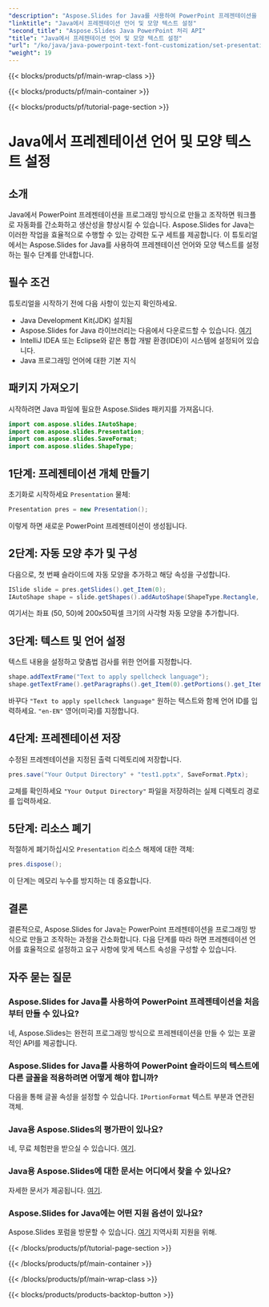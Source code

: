```yaml
---
"description": "Aspose.Slides for Java를 사용하여 PowerPoint 프레젠테이션을 자동화하는 방법을 알아보세요. 프로그래밍 방식으로 슬라이드를 쉽게 만들고, 수정하고, 개선할 수 있습니다."
"linktitle": "Java에서 프레젠테이션 언어 및 모양 텍스트 설정"
"second_title": "Aspose.Slides Java PowerPoint 처리 API"
"title": "Java에서 프레젠테이션 언어 및 모양 텍스트 설정"
"url": "/ko/java/java-powerpoint-text-font-customization/set-presentation-language-shape-text-java/"
"weight": 19
---
```


{{< blocks/products/pf/main-wrap-class >}}

{{< blocks/products/pf/main-container >}}

{{< blocks/products/pf/tutorial-page-section >}}

# Java에서 프레젠테이션 언어 및 모양 텍스트 설정

## 소개
Java에서 PowerPoint 프레젠테이션을 프로그래밍 방식으로 만들고 조작하면 워크플로 자동화를 간소화하고 생산성을 향상시킬 수 있습니다. Aspose.Slides for Java는 이러한 작업을 효율적으로 수행할 수 있는 강력한 도구 세트를 제공합니다. 이 튜토리얼에서는 Aspose.Slides for Java를 사용하여 프레젠테이션 언어와 모양 텍스트를 설정하는 필수 단계를 안내합니다.
## 필수 조건
튜토리얼을 시작하기 전에 다음 사항이 있는지 확인하세요.
- Java Development Kit(JDK) 설치됨
- Aspose.Slides for Java 라이브러리는 다음에서 다운로드할 수 있습니다. [여기](https://releases.aspose.com/slides/java/)
- IntelliJ IDEA 또는 Eclipse와 같은 통합 개발 환경(IDE)이 시스템에 설정되어 있습니다.
- Java 프로그래밍 언어에 대한 기본 지식
## 패키지 가져오기
시작하려면 Java 파일에 필요한 Aspose.Slides 패키지를 가져옵니다.
```java
import com.aspose.slides.IAutoShape;
import com.aspose.slides.Presentation;
import com.aspose.slides.SaveFormat;
import com.aspose.slides.ShapeType;
```
## 1단계: 프레젠테이션 개체 만들기
초기화로 시작하세요 `Presentation` 물체:
```java
Presentation pres = new Presentation();
```
이렇게 하면 새로운 PowerPoint 프레젠테이션이 생성됩니다.
## 2단계: 자동 모양 추가 및 구성
다음으로, 첫 번째 슬라이드에 자동 모양을 추가하고 해당 속성을 구성합니다.
```java
ISlide slide = pres.getSlides().get_Item(0);
IAutoShape shape = slide.getShapes().addAutoShape(ShapeType.Rectangle, 50, 50, 200, 50);
```
여기서는 좌표 (50, 50)에 200x50픽셀 크기의 사각형 자동 모양을 추가합니다.
## 3단계: 텍스트 및 언어 설정
텍스트 내용을 설정하고 맞춤법 검사를 위한 언어를 지정합니다.
```java
shape.addTextFrame("Text to apply spellcheck language");
shape.getTextFrame().getParagraphs().get_Item(0).getPortions().get_Item(0).getPortionFormat().setLanguageId("en-EN");
```
바꾸다 `"Text to apply spellcheck language"` 원하는 텍스트와 함께 언어 ID를 입력하세요. `"en-EN"` 영어(미국)를 지정합니다.
## 4단계: 프레젠테이션 저장
수정된 프레젠테이션을 지정된 출력 디렉토리에 저장합니다.
```java
pres.save("Your Output Directory" + "test1.pptx", SaveFormat.Pptx);
```
교체를 확인하세요 `"Your Output Directory"` 파일을 저장하려는 실제 디렉토리 경로를 입력하세요.
## 5단계: 리소스 폐기
적절하게 폐기하십시오 `Presentation` 리소스 해제에 대한 객체:
```java
pres.dispose();
```
이 단계는 메모리 누수를 방지하는 데 중요합니다.

## 결론
결론적으로, Aspose.Slides for Java는 PowerPoint 프레젠테이션을 프로그래밍 방식으로 만들고 조작하는 과정을 간소화합니다. 다음 단계를 따라 하면 프레젠테이션 언어를 효율적으로 설정하고 요구 사항에 맞게 텍스트 속성을 구성할 수 있습니다.
## 자주 묻는 질문
### Aspose.Slides for Java를 사용하여 PowerPoint 프레젠테이션을 처음부터 만들 수 있나요?
네, Aspose.Slides는 완전히 프로그래밍 방식으로 프레젠테이션을 만들 수 있는 포괄적인 API를 제공합니다.
### Aspose.Slides for Java를 사용하여 PowerPoint 슬라이드의 텍스트에 다른 글꼴을 적용하려면 어떻게 해야 합니까?
다음을 통해 글꼴 속성을 설정할 수 있습니다. `IPortionFormat` 텍스트 부분과 연관된 객체.
### Java용 Aspose.Slides의 평가판이 있나요?
네, 무료 체험판을 받으실 수 있습니다. [여기](https://releases.aspose.com/).
### Java용 Aspose.Slides에 대한 문서는 어디에서 찾을 수 있나요?
자세한 문서가 제공됩니다. [여기](https://reference.aspose.com/slides/java/).
### Aspose.Slides for Java에는 어떤 지원 옵션이 있나요?
Aspose.Slides 포럼을 방문할 수 있습니다. [여기](https://forum.aspose.com/c/slides/11) 지역사회 지원을 위해.

{{< /blocks/products/pf/tutorial-page-section >}}

{{< /blocks/products/pf/main-container >}}

{{< /blocks/products/pf/main-wrap-class >}}

{{< blocks/products/products-backtop-button >}}